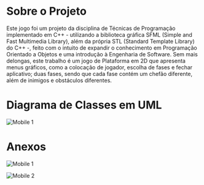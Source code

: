 # Sobre o Projeto

Este jogo foi um projeto da disciplina de Técnicas de Programação implementado em C++ - utilizando a biblioteca gráfica SFML (Simple and Fast Multimedia Library), além da própria STL (Standard Template Library) do C++ -, feito com o intuito de expandir o conhecimento em Programação Orientado a Objetos e uma introdução à Engenharia de Software. Sem mais delongas, este trabalho é um jogo de Plataforma em 2D que apresenta menus gráficos, como a colocação de jogador, escolha de fases e fechar aplicativo; duas fases, sendo que cada fase contém um chefão diferente, além de inimigos e obstáculos diferentes.

# Diagrama de Classes em UML

![Mobile 1](https://github.com/Giovanenero/Projeto-Jogo-Plataforma2D/blob/master/Diagrama/JOGO_UML.jpg)

# Anexos

![Mobile 1](https://github.com/Giovanenero/Projeto-Jogo-Plataforma2D/blob/master/Adventure%2B%2B/textura/Fundo/FaseFloresta.png)

![Mobile 2](https://github.com/Giovanenero/Projeto-Jogo-Plataforma2D/blob/master/Adventure%2B%2B/textura/Fundo/FaseCaverna.png)
